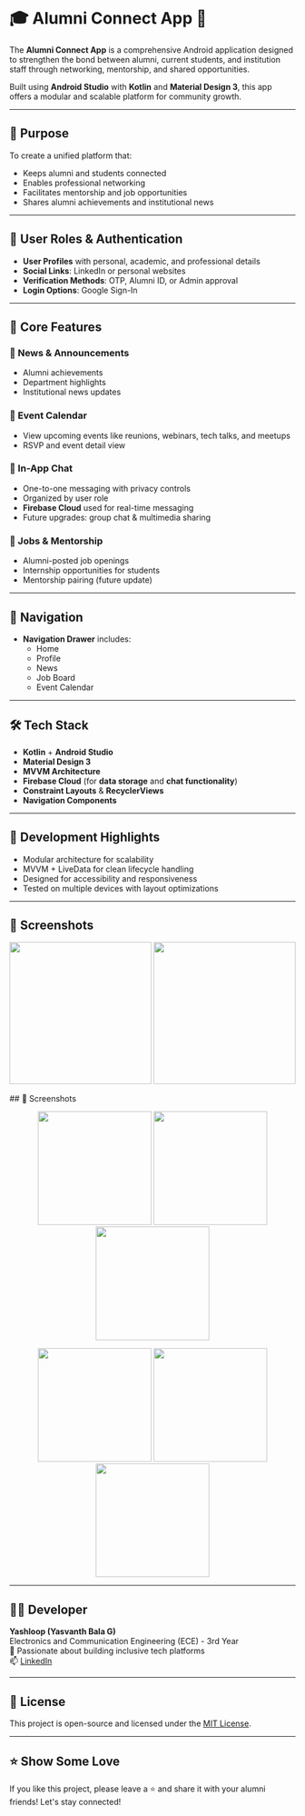 # 🎓 Alumni Connect App 👥

The **Alumni Connect App** is a comprehensive Android application designed to strengthen the bond between alumni, current students, and institution staff through networking, mentorship, and shared opportunities.

Built using **Android Studio** with **Kotlin** and **Material Design 3**, this app offers a modular and scalable platform for community growth.

---

## 🎯 Purpose

To create a unified platform that:
- Keeps alumni and students connected
- Enables professional networking
- Facilitates mentorship and job opportunities
- Shares alumni achievements and institutional news

---

## 👤 User Roles & Authentication

- **User Profiles** with personal, academic, and professional details  
- **Social Links**: LinkedIn or personal websites  
- **Verification Methods**: OTP, Alumni ID, or Admin approval  
- **Login Options**: Google Sign-In  

---

## 🔔 Core Features

### 📰 News & Announcements
- Alumni achievements  
- Department highlights  
- Institutional news updates  

### 📅 Event Calendar
- View upcoming events like reunions, webinars, tech talks, and meetups  
- RSVP and event detail view  

### 💬 In-App Chat
- One-to-one messaging with privacy controls  
- Organized by user role  
- **Firebase Cloud** used for real-time messaging  
- Future upgrades: group chat & multimedia sharing  

### 💼 Jobs & Mentorship
- Alumni-posted job openings  
- Internship opportunities for students  
- Mentorship pairing (future update)  

---

## 🧭 Navigation

- **Navigation Drawer** includes:
  - Home  
  - Profile  
  - News  
  - Job Board  
  - Event Calendar  

---

## 🛠️ Tech Stack

- **Kotlin** + **Android Studio**  
- **Material Design 3**  
- **MVVM Architecture**  
- **Firebase Cloud** (for **data storage** and **chat functionality**)  
- **Constraint Layouts** & **RecyclerViews**  
- **Navigation Components**  

---

## 🚧 Development Highlights

- Modular architecture for scalability  
- MVVM + LiveData for clean lifecycle handling  
- Designed for accessibility and responsiveness  
- Tested on multiple devices with layout optimizations  

---

## 📲 Screenshots

<p align="center">
  <img src="your-screenshot-url-here" width="250"/>
  <img src="your-screenshot-url-here" width="250"/>
</p>
## 📲 Screenshots

<p align="center">
  <img src="https://github.com/user-attachments/assets/2569855f-b9f8-41d3-9cdf-11925571ae03" width="200"/>
  <img src="https://github.com/user-attachments/assets/73a6f4a8-b2f6-441e-95fd-97089c0f0d25" width="200"/>
  <img src="https://github.com/user-attachments/assets/2a9b6fc9-e6c6-4620-8251-d23269fbc63e" width="200"/>
</p>

<p align="center">
  <img src="https://github.com/user-attachments/assets/66d979bb-97c8-45b5-be1a-06d7fd11cda2" width="200"/>
  <img src="https://github.com/user-attachments/assets/334c3a6e-da83-4d1a-87bf-edc501db1799" width="200"/>
  <img src="https://github.com/user-attachments/assets/f03ca0b1-fc2f-4557-acfa-68b1be4d077b" width="200"/>
</p>

---

## 👨‍💻 Developer

**Yashloop (Yasvanth Bala G)**  
Electronics and Communication Engineering (ECE) - 3rd Year  
🎯 Passionate about building inclusive tech platforms  
📫 [LinkedIn](https://www.linkedin.com/in/yasvanth-bala-4a4056299)

---

## 📜 License

This project is open-source and licensed under the [MIT License](LICENSE).

---

## ⭐ Show Some Love

If you like this project, please leave a ⭐ and share it with your alumni friends! Let's stay connected!
